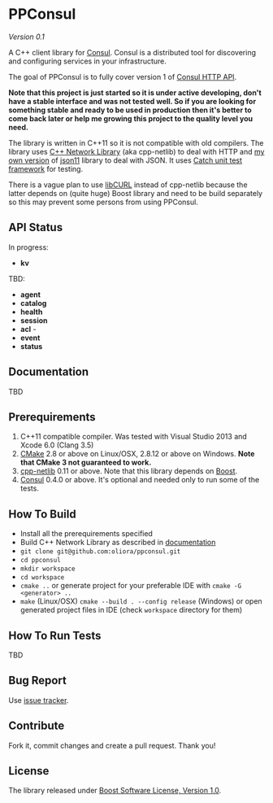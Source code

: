 # PPConsul

*Version 0.1*

A C++ client library for [Consul](http://consul.io). Consul is a distributed tool for discovering and configuring services in your infrastructure.

The goal of PPConsul is to fully cover version 1 of [Consul HTTP API](http://www.consul.io/docs/agent/http.html).

**Note that this project is just started so it is under active developing, don't have a stable interface and was not tested well.
So if you are looking for something stable and ready to be used in production then it's better to come back later or help me growing this project to the quality level you need.**

The library is written in C++11 so it is not compatible with old compilers.
The library uses [C++ Network Library](http://cpp-netlib.org/) (aka cpp-netlib) to deal with HTTP and
[my own version](https://github.com/oliora/json11) of [json11](https://github.com/dropbox/json11) library to deal with JSON.
It uses [Catch unit test framework](https://github.com/philsquared/Catch) for testing.

There is a vague plan to use [libCURL](http://curl.haxx.se/libcurl/) instead of cpp-netlib because the latter depends on (quite huge) Boost library and need to be build separately so this may prevent some persons from using PPConsul.

## API Status

In progress:
* **kv**

TBD:
* **agent**
* **catalog**
* **health**
* **session**
* **acl** - 
* **event**
* **status**

## Documentation
TBD

## Prerequirements
1. C++11 compatible compiler. Was tested with Visual Studio 2013 and Xcode 6.0 (Clang 3.5)
2. [CMake](http://www.cmake.org/) 2.8 or above on Linux/OSX, 2.8.12 or above on Windows. **Note that CMake 3 not guaranteed to work.**
3. [cpp-netlib](http://cpp-netlib.org/) 0.11 or above. Note that this library depends on [Boost](http://www.boost.org/).
4. [Consul](http://consul.io) 0.4.0 or above. It's optional and needed only to run some of the tests.

## How To Build 
* Install all the prerequirements specified
* Build C++ Network Library as described in [documentation](http://cpp-netlib.org/0.11.0/getting_started.html)
* `git clone git@github.com:oliora/ppconsul.git`
* `cd ppconsul`
* `mkdir workspace`
* `cd workspace`
* `cmake ..`
   or generate project for your preferable IDE with `cmake -G <generator> ..`
* `make` (Linux/OSX)
  `cmake --build . --config release` (Windows)
   or open generated project files in IDE (check `workspace` directory for them)

## How To Run Tests
TBD

## Bug Report
Use [issue tracker](https://github.com/oliora/ppconsul/issues).

## Contribute
Fork it, commit changes and create a pull request. Thank you!

## License
The library released under [Boost Software License, Version 1.0](http://www.boost.org/LICENSE_1_0.txt).
